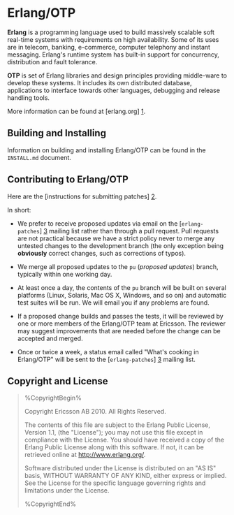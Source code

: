 Erlang/OTP
==========

**Erlang** is a programming language used to build massively scalable soft
real-time systems with requirements on high availability. Some of its
uses are in telecom, banking, e-commerce, computer telephony and
instant messaging. Erlang's runtime system has built-in support for
concurrency, distribution and fault tolerance.

**OTP** is set of Erlang libraries and design principles providing
middle-ware to develop these systems. It includes its own distributed
database, applications to interface towards other languages, debugging
and release handling tools.

More information can be found at [erlang.org] [1].

Building and Installing
-----------------------

Information on building and installing Erlang/OTP can be found
in the `INSTALL.md` document.

Contributing to Erlang/OTP
--------------------------

Here are the [instructions for submitting patches] [2].

In short:

*   We prefer to receive proposed updates via email on the
    [`erlang-patches`] [3] mailing list rather than through a pull request.
    Pull requests are not practical because we have a strict policy never to
    merge any untested changes to the development branch (the only exception
    being **obviously** correct changes, such as corrections of typos).

*   We merge all proposed updates to the `pu` (*proposed updates*) branch,
    typically within one working day.

*   At least once a day, the contents of the `pu` branch will be built on
    several platforms (Linux, Solaris, Mac OS X, Windows, and so on) and
    automatic test suites will be run. We will email you if any problems are
    found.

*   If a proposed change builds and passes the tests, it will be reviewed
    by one or more members of the Erlang/OTP team at Ericsson. The reviewer
    may suggest improvements that are needed before the change can be accepted
    and merged.

*   Once or twice a week, a status email called "What's cooking in Erlang/OTP"
    will be sent to the [`erlang-patches`] [3] mailing list.

Copyright and License
---------------------

> %CopyrightBegin%
>
> Copyright Ericsson AB 2010. All Rights Reserved.
>
> The contents of this file are subject to the Erlang Public License,
> Version 1.1, (the "License"); you may not use this file except in
> compliance with the License. You should have received a copy of the
> Erlang Public License along with this software. If not, it can be
> retrieved online at http://www.erlang.org/.
>
> Software distributed under the License is distributed on an "AS IS"
> basis, WITHOUT WARRANTY OF ANY KIND, either express or implied. See
> the License for the specific language governing rights and limitations
> under the License.
>
> %CopyrightEnd%



   [1]: http://www.erlang.org
   [2]: http://wiki.github.com/erlang/otp/submitting-patches
   [3]: http://www.erlang.org/static/doc/mailinglist.html
